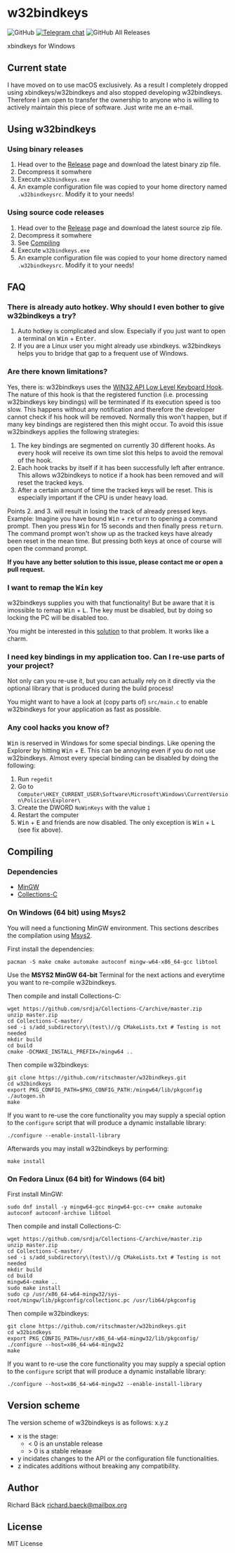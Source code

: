 # w32bindkeys

![GitHub](https://img.shields.io/github/license/ritschmaster/w32bindkeys)
[![Telegram chat](https://img.shields.io/badge/chat-%40w32bindkeys-%2335ADE1?logo=telegram)](https://t.me/w32bindkeys)
![GitHub All Releases](https://img.shields.io/github/downloads/ritschmaster/w32bindkeys/total)

xbindkeys for Windows

## Current state

I have moved on to use macOS exclusively. As a result I completely dropped using xbindkeys/w32bindkeys and also stopped developing w32bindkeys. Therefore I am open to transfer the ownership to anyone who is willing to actively maintain this piece of software. Just write me an e-mail.

## Using w32bindkeys

### Using binary releases

1. Head over to the [Release](https://github.com/ritschmaster/w32bindkeys/releases) page and download the latest binary zip file.
2. Decompress it somwhere
3. Execute `w32bindkeys.exe`
4. An example configuration file was copied to your home directory named `.w32bindkeysrc`. Modify it to your needs!

### Using source code releases

1. Head over to the [Release](https://github.com/ritschmaster/w32bindkeys/releases) page and download the latest source zip file.
2. Decompress it somwhere
3. See [Compiling](#Compiling)
4. Execute `w32bindkeys.exe`
5. An example configuration file was copied to your home directory named `.w32bindkeysrc`. Modify it to your needs!

## FAQ

### There is already auto hotkey. Why should I even bother to give w32bindkeys a try?

1. Auto hotkey is complicated and slow. Especially if you just want to open a terminal on <kbd>Win</kbd> + <kbd>Enter</kbd>.
2. If you are a Linux user you might already use xbindkeys. w32bindkeys helps you to bridge that gap to a frequent use of Windows.

### Are there known limitations?

Yes, there is: w32bindkeys uses the [WIN32 API Low Level Keyboard Hook](https://docs.microsoft.com/en-us/previous-versions/windows/desktop/legacy/ms644985(v=vs.85)). The nature of this hook is that the registered function (i.e. processing w32bindkeys key bindings) will be terminated if its execution speed is too slow. This happens without any notification and therefore the developer cannot check if his hook will be removed. Normally this won't happen, but if many key bindings are registered then this might occur. To avoid this issue w32bindkeys applies the following strategies:

1. The key bindings are segmented on currently 30 different hooks. As every hook will receive its own time slot this helps to avoid the removal of the hook.
2. Each hook tracks by itself if it has been successfully left after entrance. This allows w32bindkeys to notice if a hook has been removed and will reset the tracked keys.
3. After a certain amount of time the tracked keys will be reset. This is especially important if the CPU is under heavy load.

Points 2. and 3. will result in losing the track of already pressed keys. Example: Imagine you have bound <kbd>Win</kbd> + <kbd>return</kbd> to opening a command prompt. Then you press <kbd>Win</kbd> for 15 seconds and then finally press <kbd>return</kbd>. The command prompt won't show up as the tracked keys have already been reset in the mean time. But pressing both keys at once of course will open the command prompt.

**If you have any better solution to this issue, please contact me or open a pull request.**

### I want to remap the <kbd>Win</kbd> key

w32bindkeys supplies you with that functionality! But be aware that it is imossible to remap <kbd>Win</kbd> + <kbd>L</kbd>. The key must be disabled, but by doing so locking the PC will be disabled too.

You might be interested in this [solution](https://stackoverflow.com/questions/301053/re-assign-override-hotkey-win-l-to-lock-windows#answer-27975295) to that problem. It works like a charm.

### I need key bindings in my application too. Can I re-use parts of your project?

Not only can you re-use it, but you can actually rely on it directly via the optional library that is produced during the build process!

You might want to have a look at (copy parts of) `src/main.c` to enable w32bindkeys for your application as fast as possible.

### Any cool hacks you know of?

<kbd>Win</kbd> is reserved in Windows for some special bindings. Like opening the Explorer by hitting <kbd>Win</kbd> + <kbd>E</kbd>. This can be annoying even if you do not use w32bindkeys. Almost every special binding can be disabled by doing the following:

1. Run `regedit`
2. Go to `Computer\HKEY_CURRENT_USER\Software\Microsoft\Windows\CurrentVersion\Policies\Explorer\`
3. Create the DWORD `NoWinKeys` with the value `1`
4. Restart the computer
5. <kbd>Win</kbd> + <kbd>E</kbd> and friends are now disabled. The only exception is <kbd>Win</kbd> + <kbd>L</kbd> (see fix above).


## Compiling

### Dependencies

* [MinGW](http://mingw.org/)
* [Collections-C](https://github.com/srdja/Collections-C)

### On Windows (64 bit) using Msys2

You will need a functioning MinGW environment. This sections describes the compilation using [Msys2](https://www.msys2.org/).

First install the dependencies:

    pacman -S make cmake automake autoconf mingw-w64-x86_64-gcc libtool

Use the __MSYS2 MinGW 64-bit__ Terminal for the next actions and everytime you want to re-compile w32bindkeys.

Then compile and install Collections-C:

    wget https://github.com/srdja/Collections-C/archive/master.zip
    unzip master.zip
    cd Collections-C-master/
    sed -i s/add_subdirectory\(test\)//g CMakeLists.txt # Testing is not needed
    mkdir build
    cd build
    cmake -DCMAKE_INSTALL_PREFIX=/mingw64 ..

Then compile w32bindkeys:

    git clone https://github.com/ritschmaster/w32bindkeys.git
    cd w32bindkeys
    export PKG_CONFIG_PATH=$PKG_CONFIG_PATH:/mingw64/lib/pkgconfig
    ./autogen.sh
    make

If you want to re-use the core functionality you may supply a special option to the `configure` script that will produce a dynamic installable library:

    ./configure --enable-install-library

Afterwards you may install w32bindkeys by performing:

    make install

### On Fedora Linux (64 bit) for Windows (64 bit)

First install MinGW:

    sudo dnf install -y mingw64-gcc mingw64-gcc-c++ cmake automake autoconf autoconf-archive libtool

Then compile and install Collections-C:

    wget https://github.com/srdja/Collections-C/archive/master.zip
    unzip master.zip
    cd Collections-C-master/
    sed -i s/add_subdirectory\(test\)//g CMakeLists.txt # Testing is not needed
    mkdir build
    cd build
    mingw64-cmake ..
    sudo make install
    sudo cp /usr/x86_64-w64-mingw32/sys-root/mingw/lib/pkgconfig/collectionc.pc /usr/lib64/pkgconfig

Then compile w32bindkeys:

    git clone https://github.com/ritschmaster/w32bindkeys.git
    cd w32bindkeys
    export PKG_CONFIG_PATH=/usr/x86_64-w64-mingw32/lib/pkgconfig/
    ./configure --host=x86_64-w64-mingw32
    make

If you want to re-use the core functionality you may supply a special option to the `configure` script that will produce a dynamic installable library:

    ./configure --host=x86_64-w64-mingw32 --enable-install-library


## Version scheme

The version scheme of w32bindkeys is as follows: x.y.z

* x is the stage:
  * < 0 is an unstable release
  * \> 0 is a stable release
* y incidates changes to the API or the configuration file functionalities.
* z indicates additions without breaking any compatibility.

## Author

Richard Bäck <richard.baeck@mailbox.org>

## License

MIT License
